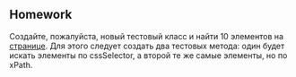 ## Homework

Создайте, пожалуйста, новый тестовый класс и найти 10 элементов на [странице](https://demowebshop.tricentis.com/). Для этого следует создать два тестовых метода: один будет искать элементы по cssSelector, а второй те же самые элементы, но по xPath.

